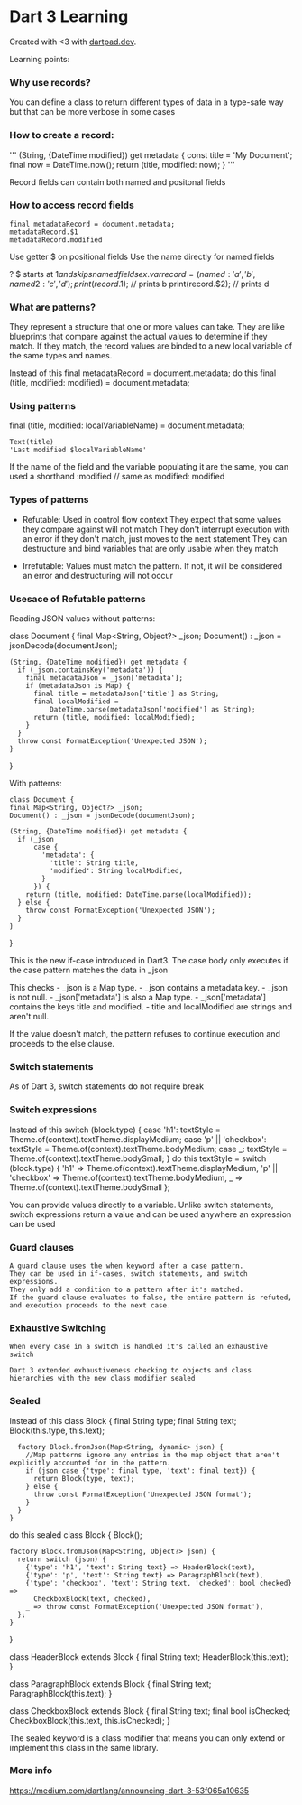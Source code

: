 # Dart 3 Learning

Created with <3 with [dartpad.dev](https://dartpad.dev).


 Learning points: 
 
 ### Why use records? 
 You can define a class to return different types of data in a type-safe way but that can be more verbose in some cases
 
 ### How to create a record:
 
'''
   (String, {DateTime modified}) get metadata {
      const title = 'My Document'; 
      final now = DateTime.now();
      return (title, modified: now);
    }
 '''
    
 Record fields can contain both named and positonal fields
 
 ### How to access record fields
 
    final metadataRecord = document.metadata;
    metadataRecord.$1
    metadataRecord.modified
   
   Use getter $<num> on positional fields
   Use the name directly for named fields
   
   ? $<num> starts at $1 and skips named fields
   ex. 
    var record = (named: 'a', 'b', named2: 'c', 'd');
    print(record.$1); // prints b
    print(record.$2); // prints d
 
 ### What are patterns?
 
 They represent a structure that one or more values can take. They are like blueprints that compare against the actual values to determine if they match. If they match, the record values are binded to a new local variable of the same types and names.
 
  Instead of this
    final metadataRecord = document.metadata;
  do this
    final (title, modified: modified) = document.metadata;
 
 ### Using patterns
  final (title, modified: localVariableName) = document.metadata;
  
    Text(title)
    'Last modified $localVariableName'
   
  If the name of the field and the variable populating it are the same, you can used a shorthand
    :modified // same as modified: modified
    
 ### Types of patterns
  - Refutable:
    Used in control flow context
      They expect that some values they compare against will not match
      They don't interrupt execution with an error if they don't match, just moves to the next statement
      They can destructure and bind variables that are only usable when they match
      
  - Irrefutable:
    Values must match the pattern. If not, it will be considered an error and destructuring will not occur
  
 ### Usesace of Refutable patterns
 Reading JSON values without patterns: 
 
  class Document {
    final Map<String, Object?> _json;
    Document() : _json = jsonDecode(documentJson);

    (String, {DateTime modified}) get metadata {
      if (_json.containsKey('metadata')) {                     
        final metadataJson = _json['metadata'];
        if (metadataJson is Map) {
          final title = metadataJson['title'] as String;
          final localModified =
              DateTime.parse(metadataJson['modified'] as String);
          return (title, modified: localModified);
        }
      }
      throw const FormatException('Unexpected JSON');          
    }
  }
  
  With patterns:
  
    class Document {
    final Map<String, Object?> _json;
    Document() : _json = jsonDecode(documentJson);

    (String, {DateTime modified}) get metadata {
      if (_json                                                
          case {
            'metadata': {
              'title': String title,
              'modified': String localModified,
            }
          }) {
        return (title, modified: DateTime.parse(localModified));
      } else {
        throw const FormatException('Unexpected JSON');
      }                                                        
    }
  }
  
  This is the new if-case introduced in Dart3.
  The case body only executes if the case pattern matches the data in _json
  
  This checks
    - _json is a Map type.
    - _json contains a metadata key.
    - _json is not null.
    - _json['metadata'] is also a Map type.
    - _json['metadata'] contains the keys title and modified.
    - title and localModified are strings and aren't null.
   
   If the value doesn't match, the pattern refuses to continue execution and proceeds to the else clause.
  
 ### Switch statements
 As of Dart 3, switch statements do not require break 
 
 ### Switch expressions
 Instead of this 
    switch (block.type) {
      case 'h1':
        textStyle = Theme.of(context).textTheme.displayMedium;
      case 'p' || 'checkbox':
        textStyle = Theme.of(context).textTheme.bodyMedium;
      case _:
        textStyle = Theme.of(context).textTheme.bodySmall;
    }
 do this 
    textStyle = switch (block.type) {
      'h1' => Theme.of(context).textTheme.displayMedium,
      'p' || 'checkbox' => Theme.of(context).textTheme.bodyMedium,
      _ => Theme.of(context).textTheme.bodySmall
    }; 

  You can provide values directly to a variable.
  Unlike switch statements, switch expressions return a value and can be used anywhere an expression can be used
  
  ### Guard clauses
    A guard clause uses the when keyword after a case pattern.
    They can be used in if-cases, switch statements, and switch expressions.
    They only add a condition to a pattern after it's matched.
    If the guard clause evaluates to false, the entire pattern is refuted, and execution proceeds to the next case.
    
  ### Exhaustive Switching
    When every case in a switch is handled it's called an exhaustive switch
    
    Dart 3 extended exhaustiveness checking to objects and class hierarchies with the new class modifier sealed
    
  ### Sealed 
  Instead of this 
    class Block {
      final String type;
      final String text;
      Block(this.type, this.text);

      factory Block.fromJson(Map<String, dynamic> json) {
        //Map patterns ignore any entries in the map object that aren't explicitly accounted for in the pattern.
        if (json case {'type': final type, 'text': final text}) {
          return Block(type, text);
        } else {
          throw const FormatException('Unexpected JSON format');
        }
      }
    }
  do this 
  sealed class Block {
    Block();

    factory Block.fromJson(Map<String, Object?> json) {
      return switch (json) {
        {'type': 'h1', 'text': String text} => HeaderBlock(text),
        {'type': 'p', 'text': String text} => ParagraphBlock(text),
        {'type': 'checkbox', 'text': String text, 'checked': bool checked} =>
          CheckboxBlock(text, checked),
        _ => throw const FormatException('Unexpected JSON format'),
      };
    }
  }
  
  class HeaderBlock extends Block {
    final String text;
    HeaderBlock(this.text);
  }

  class ParagraphBlock extends Block {
    final String text;
    ParagraphBlock(this.text);
  }

  class CheckboxBlock extends Block {
    final String text;
    final bool isChecked;
    CheckboxBlock(this.text, this.isChecked);
  }
  
  The sealed keyword is a class modifier that means you can only extend or implement this class in the same library.
  
  ### More info
  https://medium.com/dartlang/announcing-dart-3-53f065a10635
 